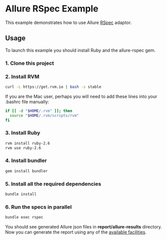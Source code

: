 # Allure RSpec Example

This example demonstrates how to use Allure [RSpec](http://rspec.info/) adaptor.

## Usage

To launch this example you should install Ruby and the allure-rspec gem.

### 1. Clone this project

### 2. Install RVM

```bash
curl -L https://get.rvm.io | bash -s stable
```

If you are the Mac user, perhaps you will need to add these lines into your .bashrc file manually:

```bash
if [[ -d "$HOME/.rvm" ]]; then
  source "$HOME/.rvm/scripts/rvm"
fi
```

### 3. Install Ruby

```bash
rvm install ruby-2.6
rvm use ruby-2.6
```

### 4. Install bundler

```bash
gem install bundler
```

### 5. Install all the required dependencies

```bash
bundle install
```

### 6. Run the specs in parallel

```bash
bundle exec rspec
```

You should see generated Allure json files in **report/allure-results** directory. Now you can generate the report using any of the [available facilities](https://docs.qameta.io/allure/#_reporting).
